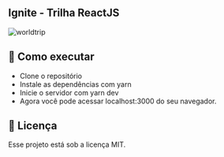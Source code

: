 ## Ignite - Trilha ReactJS

![worldtrip](https://user-images.githubusercontent.com/83431609/144253078-ea385ba4-067c-4361-9b46-e58ae9f175f8.png)

## 🚀 Como executar

- Clone o repositório
- Instale as dependências com yarn
- Inicie o servidor com yarn dev
- Agora você pode acessar localhost:3000 do seu navegador.

## :memo: Licença

Esse projeto está sob a licença MIT.

